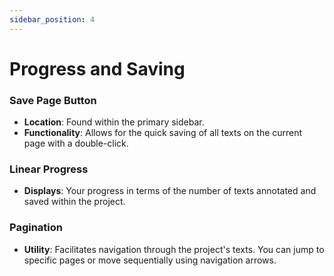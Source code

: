 ```yaml
---
sidebar_position: 4
---
```


# Progress and Saving

### Save Page Button

- **Location**: Found within the primary sidebar.
- **Functionality**: Allows for the quick saving of all texts on the current page with a double-click.

### Linear Progress

- **Displays**: Your progress in terms of the number of texts annotated and saved within the project.

### Pagination

- **Utility**: Facilitates navigation through the project's texts. You can jump to specific pages or move sequentially using navigation arrows.
